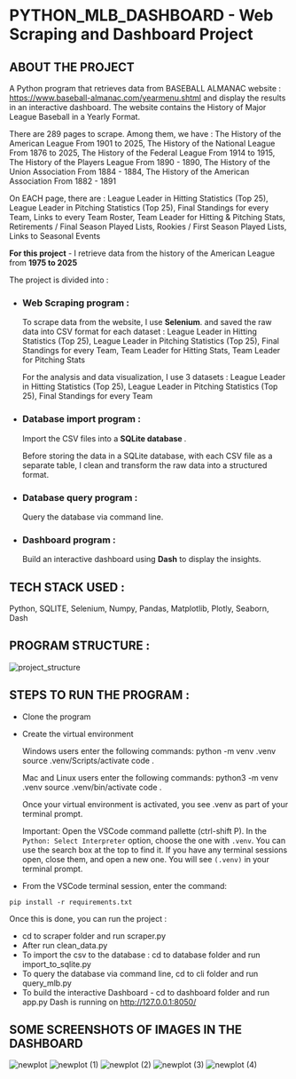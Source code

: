 # PYTHON_MLB_DASHBOARD - Web Scraping and Dashboard Project

## ABOUT THE PROJECT

A Python program that retrieves data from BASEBALL ALMANAC website : https://www.baseball-almanac.com/yearmenu.shtml and display the results in an interactive dashboard.
The website contains the History of Major League Baseball in a Yearly Format.

<p>There are 289 pages to scrape. Among them, we have :
    The History of the American League From 1901 to 2025,
    The History of the National League From 1876 to 2025,
    The History of the Federal League From 1914 to 1915,
    The History of the Players League From 1890 - 1890,
    The History of the Union Association From 1884 - 1884,
    The History of the American Association From 1882 - 1891
</p>
<p>On EACH page, there are :
    League Leader in Hitting Statistics (Top 25),
    League Leader in Pitching Statistics (Top 25),
    Final Standings for every Team,
    Links to every Team Roster,
    Team Leader for Hitting & Pitching Stats,
    Retirements / Final Season Played Lists,
    Rookies / First Season Played Lists,
    Links to Seasonal Events
</p>

<b>For this project</b> - I retrieve data from the history of the American League from <b>1975 to 2025</b>

The project is divided into :

- ### Web Scraping program :

    <p>To scrape data from the website, I use <b>Selenium</b>. and saved the raw data into CSV format for each dataset :
        League Leader in Hitting Statistics (Top 25),
        League Leader in Pitching Statistics (Top 25),
        Final Standings for every Team,
        Team Leader for Hitting Stats,
        Team Leader for Pitching Stats</p>
    <p>For the analysis and data visualization, I use 3 datasets : League Leader in Hitting Statistics (Top 25), League Leader in Pitching Statistics (Top 25), Final Standings for every Team</p>

- ### Database import program :

    <p>Import the CSV files into a <b>SQLite database </b>.</p>
    <p>Before storing the data in a SQLite database, with each CSV file as a separate table, I clean and transform the raw data into a structured format.</p>

- ### Database query program :
  Query the database via command line.
- ### Dashboard program :
  Build an interactive dashboard using <b>Dash</b> to display the insights.

## TECH STACK USED :

  <p>Python, SQLITE, Selenium, Numpy, Pandas, Matplotlib, Plotly, Seaborn, Dash</p>

## PROGRAM STRUCTURE : 
![project_structure](https://github.com/user-attachments/assets/27fde793-e74f-40a4-91bb-3d5b70c3e48b)


## STEPS TO RUN THE PROGRAM :

- Clone the program
- Create the virtual environment
    <p>Windows users enter the following commands:
    python -m venv .venv
    source .venv/Scripts/activate
    code .

  Mac and Linux users enter the following commands:
  python3 -m venv .venv
  source .venv/bin/activate
  code .</p>

  Once your virtual environment is activated, you see .venv as part of your terminal prompt.

  Important: Open the VSCode command pallette (ctrl-shift P). In the `Python: Select Interpreter` option, choose the one with `.venv`. You can use the search box at the top to find it. If you have any terminal sessions open, close them, and open a new one. You will see `(.venv)` in your terminal prompt.

- From the VSCode terminal session, enter the command:

```shell
pip install -r requirements.txt
```

<p>
Once this is done, you can run the project :

- cd to scraper folder and run scraper.py
- After run clean_data.py
- To import the csv to the database : cd to database folder and run import_to_sqlite.py
- To query the database via command line, cd to cli folder and run query_mlb.py
- To build the interactive Dashboard - cd to dashboard folder and run app.py
  Dash is running on http://127.0.0.1:8050/

</p>

## SOME SCREENSHOTS OF IMAGES IN THE DASHBOARD

![newplot](https://github.com/user-attachments/assets/f0bcaa2f-afc2-4b9a-b1a3-891fe94b9d0e)
![newplot (1)](https://github.com/user-attachments/assets/b36e04ec-732d-498c-8dfe-71304ffef37c)
![newplot (2)](https://github.com/user-attachments/assets/c73e758f-7392-4667-a83d-3114ca6ca5b0)
![newplot (3)](https://github.com/user-attachments/assets/477a11c1-8d6b-4ec7-925e-11336239891d)
![newplot (4)](https://github.com/user-attachments/assets/265cc603-1879-42e4-806e-2d2a839ceb41)
